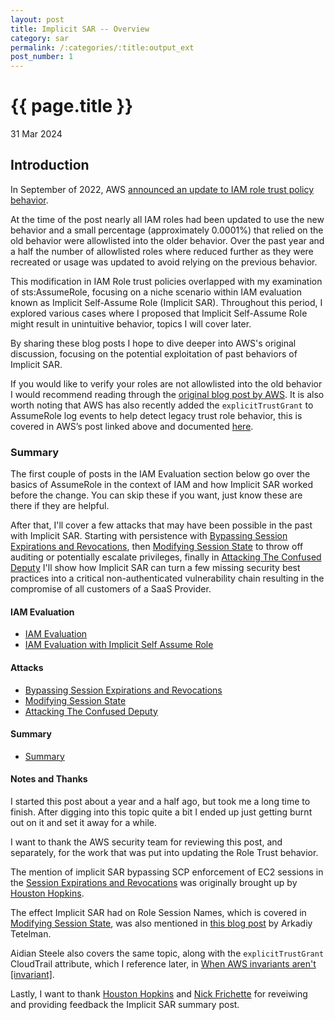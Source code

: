 ```yaml
---
layout: post
title: Implicit SAR -- Overview
category: sar
permalink: /:categories/:title:output_ext
post_number: 1
---
```


{{ page.title }}
================

<p class="meta">31 Mar 2024</p>

## Introduction

In September of 2022, AWS [announced an update to IAM role trust policy behavior](https://aws.amazon.com/blogs/security/announcing-an-update-to-iam-role-trust-policy-behavior/).

At the time of the post nearly all IAM roles had been updated to use the new behavior and a small percentage (approximately 0.0001%) that relied on the old behavior were allowlisted into the older behavior. Over the past year and a half the number of allowlisted roles where reduced further as they were recreated or usage was updated to avoid relying on the previous behavior.

This modification in IAM Role trust policies overlapped with my examination of sts:AssumeRole, focusing on a niche scenario within IAM evaluation known as Implicit Self-Assume Role (Implicit SAR). Throughout this period, I explored various cases where I proposed that Implicit Self-Assume Role might result in unintuitive behavior, topics I will cover later.

By sharing these blog posts I hope to dive deeper into AWS's original discussion, focusing on the potential exploitation of past behaviors of Implicit SAR.

If you would like to verify your roles are not allowlisted into the old behavior I would recommend reading through the [original blog post by AWS](https://aws.amazon.com/blogs/security/announcing-an-update-to-iam-role-trust-policy-behavior/). It is also worth noting that AWS has also recently added the `explicitTrustGrant` to AssumeRole log events to help detect legacy trust role behavior, this is covered in AWS’s post linked above and documented [here](https://docs.aws.amazon.com/IAM/latest/UserGuide/cloudtrail-integration.html#cloudtrail-integration_role-trust-behavior).

### Summary

The first couple of posts in the IAM Evaluation section below go over the basics of AssumeRole in the context of IAM and how Implicit SAR worked before the change. You can skip these if you want, just know these are there if they are helpful.

After that, I'll cover a few attacks that may have been possible in the past with Implicit SAR. Starting with persistence with [Bypassing Session Expirations and Revocations](sar-4-bypassing-session-expirations-and-revocations.html), then [Modifying Session State](sar-5-modifying-session-state.html) to throw off auditing or potentially escalate privileges, finally in [Attacking The Confused Deputy](sar-6-confused-deputy.html) I'll show how Implicit SAR can turn a few missing security best practices into a critical non-authenticated vulnerability chain resulting in the compromise of all customers of a SaaS Provider.

#### IAM Evaluation

  * [IAM Evaluation](sar-2-iam-evaluation.html)
  * [IAM Evaluation with Implicit Self Assume Role](sar-3-iam-evaluation-self-assume-role.html)


#### Attacks

  * [Bypassing Session Expirations and Revocations](sar-4-bypassing-session-expirations-and-revocations.html)
  * [Modifying Session State](sar-5-modifying-session-state.html)
  * [Attacking The Confused Deputy](sar-6-confused-deputy.html)

#### Summary

  * [Summary](2024-05-06-sar-7-summary.html)

#### Notes and Thanks

I started this post about a year and a half ago, but took me a long time to finish. After digging into this topic quite a bit I ended up just getting burnt out on it and set it away for a while.

I want to thank the AWS security team for reviewing this post, and separately, for the work that was put into updating the Role Trust behavior.

The mention of implicit SAR bypassing SCP enforcement of EC2 sessions in the [Session Expirations and Revocations](sar-4-bypassing-session-expirations-and-revocations.html#Other-Role-Types----EC2-Example) was originally brought up by [Houston Hopkins](https://twitter.com/hhopk).

The effect Implicit SAR had on Role Session Names, which is covered in [Modifying Session State](sar-5-modifying-session-state.html), was also mentioned in [this blog post](https://arkadiyt.com/2024/02/18/detecting-manual-aws-actions-an-update/#detecting-session-name-bypasses) by Arkadiy Tetelman.

Aidian Steele also covers the same topic, along with the `explicitTrustGrant` CloudTrail attribute, which I reference later, in [When AWS invariants aren't [invariant]](https://awsteele.com/blog/2024/02/20/when-aws-invariants-are-not.html).

Lastly, I want to thank [Houston Hopkins](https://twitter.com/hhopk) and [Nick Frichette](https://twitter.com/Frichette_n) for reveiwing and providing feedback the Implicit SAR summary post.


